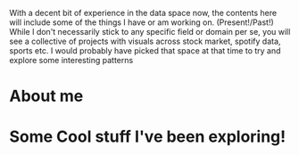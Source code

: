 With a decent bit of experience in the data space now, the contents here will include some of the things I have or am working on. (Present!/Past!)
While I don't necessarily stick to any specific field or domain per se, you will see a collective of projects with visuals across stock market, spotify data, sports etc. I would probably have picked that space at that time to try and explore some interesting patterns

# About me

# Some Cool stuff I've been exploring!

